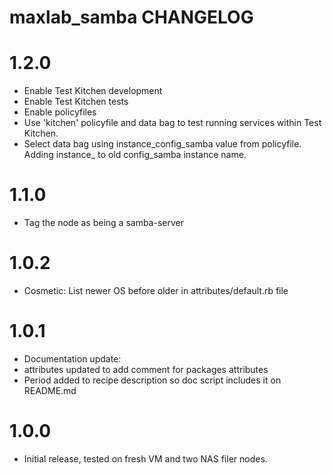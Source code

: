 # maxlab_samba CHANGELOG

# 1.2.0

* Enable Test Kitchen development
* Enable Test Kitchen tests
* Enable policyfiles
* Use 'kitchen' policyfile and data bag to test running services within Test Kitchen.
* Select data bag using instance_config_samba value from policyfile. Adding instance_ to old config_samba instance name.

# 1.1.0

* Tag the node as being a samba-server

# 1.0.2

* Cosmetic: List newer OS before older in attributes/default.rb file

# 1.0.1

* Documentation update:
* attributes updated to add comment for packages attributes
* Period added to recipe description so doc script includes it on README.md

# 1.0.0

* Initial release, tested on fresh VM and two NAS filer nodes.

